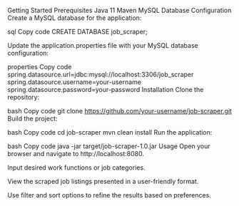 Getting Started
Prerequisites
Java 11
Maven
MySQL
Database Configuration
Create a MySQL database for the application:

sql
Copy code
CREATE DATABASE job_scraper;

Update the application.properties file with your MySQL database configuration:

properties
Copy code
spring.datasource.url=jdbc:mysql://localhost:3306/job_scraper
spring.datasource.username=your-username
spring.datasource.password=your-password
Installation
Clone the repository:

bash
Copy code
git clone https://github.com/your-username/job-scraper.git
Build the project:

bash
Copy code
cd job-scraper
mvn clean install
Run the application:

bash
Copy code
java -jar target/job-scraper-1.0.jar
Usage
Open your browser and navigate to http://localhost:8080.

Input desired work functions or job categories.

View the scraped job listings presented in a user-friendly format.

Use filter and sort options to refine the results based on preferences.